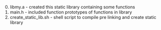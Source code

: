 0. libmy.a - created this static library containing some functions
1. main.h - included function prototypes of functions in library
3. create_static_lib.sh - shell script to compile pre linking and create static library
